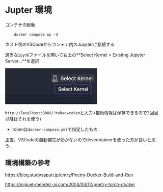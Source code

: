 # Jupter 環境
コンテナの起動
```
    docker compose up -d
```

ホスト側のVSCodeからコンテナ内のJupyterに接続する

適当な`ipynb`ファイルを開いて右上の**Select Kernel > Existing Jupyter Server...**を選択

<img src=img/README.png width=300px>

`http://localhost:8888/?token=token`と入力 (接続情報は保存できるので2回目以降はそれを使う)
- tokenは`docker-compose.yml`で指定したもの

正直，VSCodeの自動補完が効かないのでdevcontainerを使った方が良いと思う．

## 環境構築の参考

https://blog.studysapuri.jp/entry/Poetry-Docker-Build-and-Run

https://miguel-mendez-ai.com/2024/03/12/poetry-torch-docker
